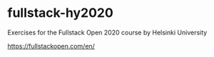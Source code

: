 # fullstack-hy2020
Exercises for the Fullstack Open 2020 course by Helsinki University

https://fullstackopen.com/en/
